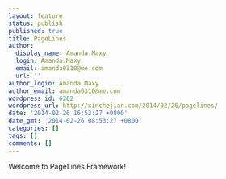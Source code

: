 ```yaml
---
layout: feature
status: publish
published: true
title: PageLines
author:
  display_name: Amanda.Maxy
  login: Amanda.Maxy
  email: amanda0310@me.com
  url: ''
author_login: Amanda.Maxy
author_email: amanda0310@me.com
wordpress_id: 6202
wordpress_url: http://xinchejian.com/2014/02/26/pagelines/
date: '2014-02-26 16:53:27 +0800'
date_gmt: '2014-02-26 08:53:27 +0800'
categories: []
tags: []
comments: []
---
```

<p>Welcome to PageLines Framework!</p>
